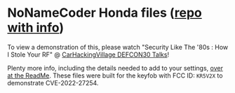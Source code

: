 # NoNameCoder Honda files ([repo with info](https://github.com/nonamecoder/FlipperZeroHondaFirmware))

To view a demonstration of this, please watch "Security Like The '80s : How I Stole Your RF" @ [CarHackingVillage DEFCON30 Talks](https://www.carhackingvillage.com/talks)!

Plenty more info, including the details needed to add to your settings, [over at the ReadMe](https://github.com/nonamecoder/FlipperZeroHondaFirmware#readme). These files were built for the keyfob with FCC ID: `KR5V2X` to demonstrate CVE-2022-27254.

